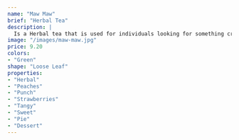 ```yaml
---
name: "Maw Maw"
brief: "Herbal Tea"
description: |
  Is a Herbal tea that is used for individuals looking for something crazy your Maw Maw warned you not to do as a kid. Thinking about causing some trouble and want something out of the ordinary? Try this sweet tasting tea that's blended with peaches, strawberries, and it'll remind you of those pies your Maw would offer your houseguests when you were a kid!
image: "/images/maw-maw.jpg"
price: 9.20
colors:
- "Green"
shape: "Loose Leaf"
properties:
- "Herbal"
- "Peaches"
- "Punch"
- "Strawberries"
- "Tangy"
- "Sweet"
- "Pie"
- "Dessert"
---
```

